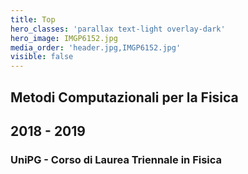 ```yaml
---
title: Top
hero_classes: 'parallax text-light overlay-dark'
hero_image: IMGP6152.jpg
media_order: 'header.jpg,IMGP6152.jpg'
visible: false
---
```


## Metodi Computazionali per la Fisica
## 2018 - 2019
### UniPG - Corso di Laurea Triennale in Fisica
